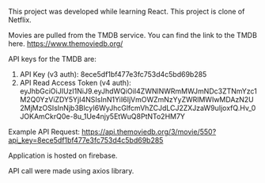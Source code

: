 This project was developed while learning React. This project is clone of Netflix.

Movies are pulled from the TMDB service. You can find the link to the TMDB here. https://www.themoviedb.org/

API keys for the TMDB are:

1. API Key (v3 auth): 8ece5df1bf477e3fc753d4c5bd69b285
2. API Read Access Token (v4 auth): eyJhbGciOiJIUzI1NiJ9.eyJhdWQiOiI4ZWNlNWRmMWJmNDc3ZTNmYzc1M2Q0YzViZDY5YjI4NSIsInN1YiI6IjVmOWZmNzYyZWRlMWIwMDAzN2U2MjMzOSIsInNjb3BlcyI6WyJhcGlfcmVhZCJdLCJ2ZXJzaW9uIjoxfQ.Hv_0JOKAmCkrQ0e-8u_1Ue4njy5EtWuQ8PtNTo2HM7Y

Example API Request: https://api.themoviedb.org/3/movie/550?api_key=8ece5df1bf477e3fc753d4c5bd69b285

Application is hosted on firebase.

API call were made using axios library.
